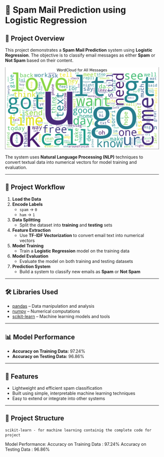 # 📧 Spam Mail Prediction using Logistic Regression

## 📝 Project Overview

This project demonstrates a **Spam Mail Prediction** system using **Logistic Regression**. The objective is to classify email messages as either **Spam** or **Not Spam** based on their content.

![WordCloud All Messages](https://raw.githubusercontent.com/Kameshchalla/-Spam-mail-prediction-using-NLP/main/Spam%20mail%20prediction%20using%20NLP/assets/WordCloud%20All%20Messages.PNG)

The system uses **Natural Language Processing (NLP)** techniques to convert textual data into numerical vectors for model training and evaluation.

---

## 🔄 Project Workflow

1. **Load the Data**
2. **Encode Labels**
   - `spam` → `0`
   - `ham` → `1`
3. **Data Splitting**
   - Split the dataset into **training** and **testing** sets
4. **Feature Extraction**
   - Use **TF-IDF Vectorization** to convert email text into numerical vectors
5. **Model Training**
   - Train a **Logistic Regression** model on the training data
6. **Model Evaluation**
   - Evaluate the model on both training and testing datasets
7. **Prediction System**
   - Build a system to classify new emails as **Spam** or **Not Spam**

---

## 🛠️ Libraries Used

- [pandas](https://pandas.pydata.org/) – Data manipulation and analysis  
- [numpy](https://numpy.org/) – Numerical computations  
- [scikit-learn](https://scikit-learn.org/) – Machine learning models and tools  

---

## 📊 Model Performance

- **Accuracy on Training Data:** 97.24%  
- **Accuracy on Testing Data:** 96.86%

---

## 🚀 Features

- Lightweight and efficient spam classification
- Built using simple, interpretable machine learning techniques
- Easy to extend or integrate into other systems

---

## 📂 Project Structure


    scikit-learn - for machine learning containig the complete code for project
Model Performance:
  Accuracy on Training Data : 97.24%
  Accuracy on Testing Data : 96.86%
